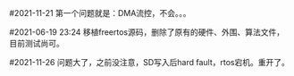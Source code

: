 #2021-11-21
第一个问题就是：DMA流控，不会。。。




#2021-06-19 23:24
移植freertos源码，删除了原有的硬件、外围、算法文件，目前测试尚可。

#2021-11-26
问题大了，之前没注意，SD写入后hard fault，rtos宕机。重开了。
